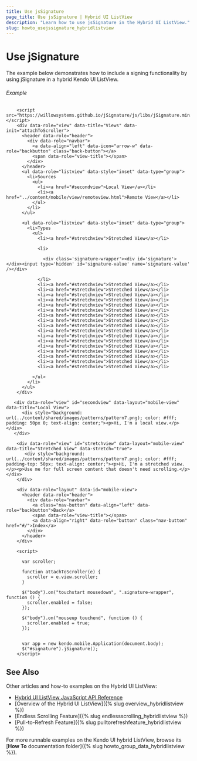 ```yaml
---
title: Use jsSignature
page_title: Use jsSignature | Hybrid UI ListView
description: "Learn how to use jsSignature in the Hybrid UI ListView."
slug: howto_usejssignature_hybridlistview
---
```


# Use jSignature

The example below demonstrates how to include a signing functionality by using jSignature in a hybrid Kendo UI ListView.

###### Example

```dojo
    <script src="https://willowsystems.github.io/jSignature/js/libs/jSignature.min.js"></script>
    <div data-role="view" data-title="Views" data-init="attachToScroller">
      <header data-role="header">
        <div data-role="navbar">
          <a data-align="left" data-icon="arrow-w" data-role="backbutton" class="back-button"></a>
          <span data-role="view-title"></span>
        </div>
      </header>
      <ul data-role="listview" data-style="inset" data-type="group">
        <li>Sources
          <ul>
            <li><a href="#secondview">Local View</a></li>
            <li><a href="../content/mobile/view/remoteview.html">Remote View</a></li>
          </ul>
        </li>
      </ul>

      <ul data-role="listview" data-style="inset" data-type="group">
        <li>Types
          <ul>
            <li><a href="#stretchview">Stretched View</a></li>

            <li>

              <div class='signature-wrapper'><div id='signature'></div><input type='hidden' id='signature-value' name='signature-value' /></div>

            </li>
            <li><a href="#stretchview">Stretched View</a></li>
            <li><a href="#stretchview">Stretched View</a></li>
            <li><a href="#stretchview">Stretched View</a></li>
            <li><a href="#stretchview">Stretched View</a></li>
            <li><a href="#stretchview">Stretched View</a></li>
            <li><a href="#stretchview">Stretched View</a></li>
            <li><a href="#stretchview">Stretched View</a></li>
            <li><a href="#stretchview">Stretched View</a></li>
            <li><a href="#stretchview">Stretched View</a></li>
            <li><a href="#stretchview">Stretched View</a></li>
            <li><a href="#stretchview">Stretched View</a></li>
            <li><a href="#stretchview">Stretched View</a></li>
            <li><a href="#stretchview">Stretched View</a></li>
            <li><a href="#stretchview">Stretched View</a></li>
            <li><a href="#stretchview">Stretched View</a></li>
            <li><a href="#stretchview">Stretched View</a></li>
            <li><a href="#stretchview">Stretched View</a></li>

          </ul>
        </li>
      </ul>
    </div>

   <div data-role="view" id="secondview" data-layout="mobile-view" data-title="Local View">
      <div style="background: url(../content/shared/images/patterns/pattern7.png); color: #fff; padding: 50px 0; text-align: center;"><p>Hi, I'm a local view.</p>      </div>
   </div>

    <div data-role="view" id="stretchview" data-layout="mobile-view" data-title="Stretched View" data-stretch="true">
       <div style="background: url(../content/shared/images/patterns/pattern7.png); color: #fff; padding-top: 50px; text-align: center;"><p>Hi, I'm a stretched view.        </p><p>Use me for full screen content that doesn't need scrolling.</p></div>
    </div>

    <div data-role="layout" data-id="mobile-view">
      <header data-role="header">
        <div data-role="navbar">
          <a class="nav-button" data-align="left" data-role="backbutton">Back</a>
          <span data-role="view-title"></span>
          <a data-align="right" data-role="button" class="nav-button" href="#/">Index</a>
        </div>
      </header>
    </div>

    <script>

      var scroller;

      function attachToScroller(e) {
        scroller = e.view.scroller;
      }

      $("body").on("touchstart mousedown", ".signature-wrapper", function () {
        scroller.enabled = false;
      });

      $("body").on("mouseup touchend", function () {
        scroller.enabled = true;
      });


      var app = new kendo.mobile.Application(document.body);
      $("#signature").jSignature();
    </script>
```

## See Also

Other articles and how-to examples on the Hybrid UI ListView:

* [Hybrid UI ListView JavaScript API Reference](/api/javascript/mobile/ui/listview)
* [Overview of the Hybrid UI ListView]({% slug overview_hybridlistview %})
* [Endless Scrolling Feature]({% slug endlessscrolling_hybridlistview %})
* [Pull-to-Refresh Feature]({% slug pulltorefreshfeature_hybridlistview %})

For more runnable examples on the Kendo UI hybrid ListView, browse its [**How To** documentation folder]({% slug howto_group_data_hybridlistview %}).
